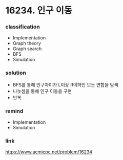 # 16234. 인구 이동

### classification
* Implementation
* Graph theory
* Graph search
* BFS
* Simulation

### solution
* BFS를 통해 인구차이가 L이상 R이하인 모든 연합을 탐색
* 나눗셈을 통해 인구 이동을 구현
* 반복

### remind
* Implementation
* Simulation

### link
https://www.acmicpc.net/problem/16234
